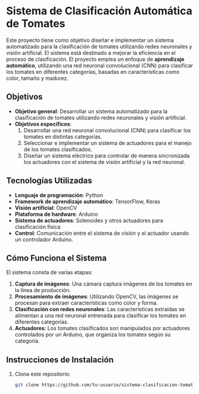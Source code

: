 # Sistema de Clasificación Automática de Tomates

Este proyecto tiene como objetivo diseñar e implementar un sistema automatizado para la clasificación de tomates utilizando redes neuronales y visión artificial. El sistema está destinado a mejorar la eficiencia en el proceso de clasificación. El proyecto emplea un enfoque de **aprendizaje automático**, utilizando una red neuronal convolucional (CNN) para clasificar los tomates en diferentes categorías, basadas en características como color, tamaño y madurez.

## Objetivos

- **Objetivo general**: Desarrollar un sistema automatizado para la clasificación de tomates utilizando redes neuronales y visión artificial.
- **Objetivos específicos**:
  1. Desarrollar una red neuronal convolucional (CNN) para clasificar los tomates en distintas categorías.
  2. Seleccionar e implementar un sistema de actuadores para el manejo de los tomates clasificados.
  3. Diseñar un sistema eléctrico para controlar de manera sincronizada los actuadores con el sistema de visión artificial y la red neuronal.

## Tecnologías Utilizadas

- **Lenguaje de programación**: Python
- **Framework de aprendizaje automático**: TensorFlow, Keras
- **Visión artificial**: OpenCV
- **Plataforma de hardware**: Arduino
- **Sistema de actuadores**: Solenoides y otros actuadores para clasificación física
- **Control**: Comunicación entre el sistema de visión y el actuador usando un controlador Arduino.

## Cómo Funciona el Sistema

El sistema consta de varias etapas:
1. **Captura de imágenes**: Una cámara captura imágenes de los tomates en la línea de producción.
2. **Procesamiento de imágenes**: Utilizando OpenCV, las imágenes se procesan para extraer características como color y forma.
3. **Clasificación con redes neuronales**: Las características extraídas se alimentan a una red neuronal entrenada para clasificar los tomates en diferentes categorías.
4. **Actuadores**: Los tomates clasificados son manipulados por actuadores controlados por un Arduino, que organiza los tomates según su categoría.

## Instrucciones de Instalación

1. Clona este repositorio:
   ```bash
   git clone https://github.com/tu-usuario/sistema-clasificacion-tomates.git

